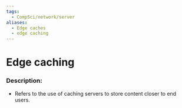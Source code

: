 ```yaml
---
tags:
  - CompSci/network/server
aliases:
  - Edge caches
  - edge caching
---
```

# Edge caching
### Description:
- Refers to the use of caching servers to store content closer to end users.
